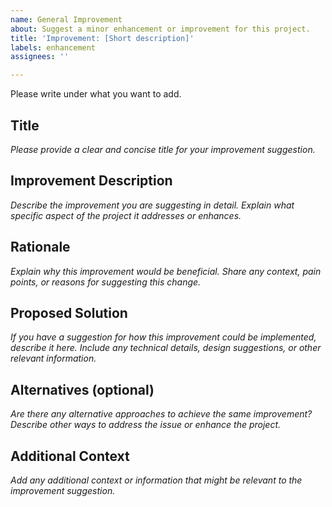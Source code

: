 ```yaml
---
name: General Improvement
about: Suggest a minor enhancement or improvement for this project.
title: 'Improvement: [Short description]'
labels: enhancement
assignees: ''

---
```


Please write under what you want to add.

## Title
_Please provide a clear and concise title for your improvement suggestion._

## Improvement Description
_Describe the improvement you are suggesting in detail. Explain what specific aspect of the project it addresses or enhances._

## Rationale
_Explain why this improvement would be beneficial. Share any context, pain points, or reasons for suggesting this change._

## Proposed Solution
_If you have a suggestion for how this improvement could be implemented, describe it here. Include any technical details, design suggestions, or other relevant information._

## Alternatives (optional)
_Are there any alternative approaches to achieve the same improvement? Describe other ways to address the issue or enhance the project._

## Additional Context
_Add any additional context or information that might be relevant to the improvement suggestion._
